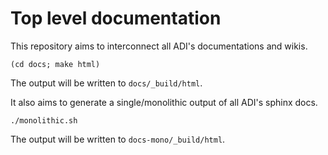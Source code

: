 # Top level documentation

This repository aims to interconnect all ADI's documentations and wikis.
```
(cd docs; make html)
```
The output will be written to `docs/_build/html`.


It also aims to generate a single/monolithic output of all ADI's sphinx docs.
```
./monolithic.sh
```
The output will be written to `docs-mono/_build/html`.
